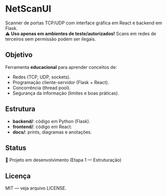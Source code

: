 # NetScanUI

Scanner de portas TCP/UDP com interface gráfica em React e backend em Flask.  
⚠️ **Uso apenas em ambientes de teste/autorizados!** Scans em redes de terceiros sem permissão podem ser ilegais.

## Objetivo
Ferramenta **educacional** para aprender conceitos de:
- Redes (TCP, UDP, sockets).
- Programação cliente-servidor (Flask + React).
- Concorrência (thread pool).
- Segurança da informação (limites e boas práticas).

## Estrutura
- **backend/**: código em Python (Flask).
- **frontend/**: código em React.
- **docs/**: prints, diagramas e anotações.

## Status
🚧 Projeto em desenvolvimento (Etapa 1 — Estruturação)

## Licença
MIT — veja arquivo LICENSE.
